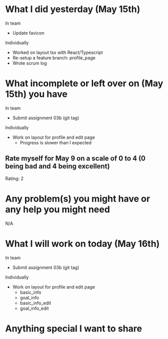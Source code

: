 # What I did yesterday (May 15th)

In team

- Update favicon

Individually

- Worked on layout tsx with React/Typescript
- Re-setup a feature branch: profile_page
- Wrote scrum log

# What incomplete or left over on (May 15th) you have

In team

- Submit assignment 03b (git tag)

Individually

- Work on layout for profile and edit page
  - Progress is slower than I expected

## Rate myself for May 9 on a scale of 0 to 4 (0 being bad and 4 being excellent)

Rating: 2

# Any problem(s) you might have or any help you might need

N/A

# What I will work on today (May 16th)

In team

- Submit assignment 03b (git tag)

Individually

- Work on layout for profile and edit page
  - basic_info
  - goal_info
  - basic_info_edit
  - goal_info_edit

# Anything special I want to share
